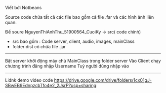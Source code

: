 Viết bởi Notbeans

Source code chứa tất cả các file bao gồm cả file .far và các hình ảnh liên quan.

Để soure NguyenThiAnhThu_51900564_CuoiKy -> src( code chính) 
- src bao gồm : Code server, client, audio, images, mainClass
- folder dist có chứa file .jar

-----
Bật server khởi động máy chủ MainClass trong folder server 
Vào Client chạy chương trình đăng nhập
Username Tuỳ người dùng nhập vào

------
Lidnk demo video code
https://drive.google.com/drive/folders/1cx01gJ-SBwEB9EdnpzcbTfo4e2_2JsrP?usp=sharing
